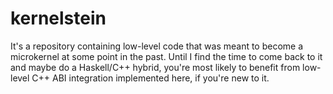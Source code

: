 kernelstein
===========

It's a repository containing low-level code that was meant to become a microkernel at some point in the past. Until I find the time to come back to it and maybe do a Haskell/C++ hybrid, you're most likely to benefit from low-level C++ ABI integration implemented here, if you're new to it.
